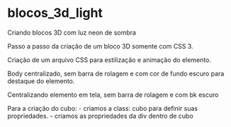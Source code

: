 # blocos_3d_light
Criando blocos 3D com luz neon de sombra

Passo a passo da criação de um bloco 3D somente com CSS 3.

Criação de um arquivo CSS para estilização e animação do elemento.

Body centralizado, sem barra de rolagem e com cor de fundo escuro para destaque do elemento.

Centralizando elemento em tela, sem barra de rolagem e com bk escuro

Para a criação do cubo:
    - criamos a class: cubo para definir suas propriedades.
    - criamos as propriedades da div dentro de cubo
    